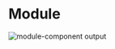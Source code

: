 # Module

![module-component output](https://user-images.githubusercontent.com/79982684/113311087-c5cdb880-92bd-11eb-94eb-192aa0ad86df.png)
